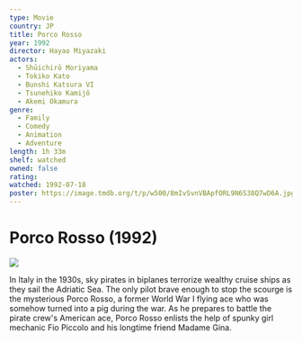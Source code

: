 ```yaml
---
type: Movie
country: JP
title: Porco Rosso
year: 1992
director: Hayao Miyazaki
actors:
  - Shūichirō Moriyama
  - Tokiko Kato
  - Bunshi Katsura VI
  - Tsunehiko Kamijô
  - Akemi Okamura
genre:
  - Family
  - Comedy
  - Animation
  - Adventure
length: 1h 33m
shelf: watched
owned: false
rating:
watched: 1992-07-18
poster: https://image.tmdb.org/t/p/w500/8mIvSvnVBApfORL9N6S38Q7wD6A.jpg
---
```


# Porco Rosso (1992)

![](https://image.tmdb.org/t/p/w500/8mIvSvnVBApfORL9N6S38Q7wD6A.jpg)

In Italy in the 1930s, sky pirates in biplanes terrorize wealthy cruise ships as they sail the Adriatic Sea. The only pilot brave enough to stop the scourge is the mysterious Porco Rosso, a former World War I flying ace who was somehow turned into a pig during the war. As he prepares to battle the pirate crew's American ace, Porco Rosso enlists the help of spunky girl mechanic Fio Piccolo and his longtime friend Madame Gina.